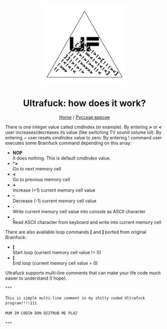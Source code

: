 <div align="center">

<img src="img/logo.png" alt="Ultrafuck" title="Ultrafuck">

# Ultrafuck: how does it work?

[Home](README.md) / [Русская версия](README.ru.md)

</div>

There is one integer value called cmdIndex (in example). By entering **>** or **<** user increases/decreases its value (like switching TV sound volume lol). By entering ~ user resets cmdIndex value to zero. By entering ! command user executes some Brainfuck command depending on this array:

* **NOP**\
    It does nothing. This is default cmdIndex value.
* ***>**\
    Go to next memory cell
* **<**\
    Go to previous memory cell
* **+**\
    Increase (+1) current memory cell value
* **-**\
    Decrease (-1) current memory cell value
* **.**\
    Write current memory cell value into console as ASCII character
* **,**\
    Read ASCII character from keyboard and write into current memory cell

There are also available loop commands **[** and **]** ported from original Brainfuck:

* **[**\
    Start loop (current memory cell value != 0)
* **]**\
    End loop (current memory cell value = 0)

Ultrafuck supports multi-line comments that can make your life code much easier to understand (I hope).

```
***

This is simple multi-line comment in my shitty coded Ultrafuck program!!!!111

MUM IM CODIN DON DIZTRUB ME PLAZ

***
```

